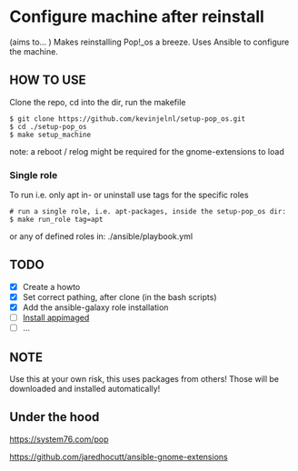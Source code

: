 # Configure machine after reinstall

(aims to... ) Makes reinstalling Pop!_os a breeze. Uses Ansible to configure the machine.

## HOW TO USE
Clone the repo, cd into the dir, run the makefile
```
$ git clone https://github.com/kevinjelnl/setup-pop_os.git
$ cd ./setup-pop_os
$ make setup_machine
```
note: a reboot / relog might be required for the gnome-extensions to load

### Single role
To run i.e. only apt in- or uninstall use tags for the specific roles
```
# run a single role, i.e. apt-packages, inside the setup-pop_os dir:
$ make run_role tag=apt
```
or any of defined roles in: ./ansible/playbook.yml

## TODO
- [x] Create a howto
- [x] Set correct pathing, after clone (in the bash scripts)
- [x] Add the ansible-galaxy role installation
- [ ] [Install appimaged](https://github.com/AppImage/appimaged#install)
- [ ] ...

## NOTE
Use this at your own risk, this uses packages from others! Those will be downloaded and installed automatically!

## Under the hood

https://system76.com/pop

https://github.com/jaredhocutt/ansible-gnome-extensions
